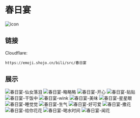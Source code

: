 # 春日宴
![icon](https://emoji.shojo.cn/bili/src/春日宴/icon.png)
## 链接
Cloudflare:
```
https://emoji.shojo.cn/bili/src/春日宴
```
## 展示
![春日宴-仙女落泪](https://emoji.shojo.cn/bili/src/春日宴/春日宴-仙女落泪.png)
![春日宴-略略略](https://emoji.shojo.cn/bili/src/春日宴/春日宴-略略略.png)
![春日宴-开心](https://emoji.shojo.cn/bili/src/春日宴/春日宴-开心.png)
![春日宴-贴贴](https://emoji.shojo.cn/bili/src/春日宴/春日宴-贴贴.png)
![春日宴-干饭中](https://emoji.shojo.cn/bili/src/春日宴/春日宴-干饭中.png)
![春日宴-wink](https://emoji.shojo.cn/bili/src/春日宴/春日宴-wink.png)
![春日宴-美味](https://emoji.shojo.cn/bili/src/春日宴/春日宴-美味.png)
![春日宴-星星眼](https://emoji.shojo.cn/bili/src/春日宴/春日宴-星星眼.png)
![春日宴-睡觉觉](https://emoji.shojo.cn/bili/src/春日宴/春日宴-睡觉觉.png)
![春日宴-生气](https://emoji.shojo.cn/bili/src/春日宴/春日宴-生气.png)
![春日宴-好可爱](https://emoji.shojo.cn/bili/src/春日宴/春日宴-好可爱.png)
![春日宴-撒花](https://emoji.shojo.cn/bili/src/春日宴/春日宴-撒花.png)
![春日宴-给你花花](https://emoji.shojo.cn/bili/src/春日宴/春日宴-给你花花.png)
![春日宴-喝水时间](https://emoji.shojo.cn/bili/src/春日宴/春日宴-喝水时间.png)
![春日宴-闻花](https://emoji.shojo.cn/bili/src/春日宴/春日宴-闻花.png)
